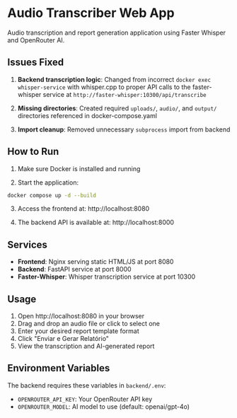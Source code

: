 # Audio Transcriber Web App

Audio transcription and report generation application using Faster Whisper and OpenRouter AI.

## Issues Fixed

1. **Backend transcription logic**: Changed from incorrect `docker exec whisper-service` with whisper.cpp to proper API calls to the faster-whisper service at `http://faster-whisper:10300/api/transcribe`

2. **Missing directories**: Created required `uploads/`, `audio/`, and `output/` directories referenced in docker-compose.yaml

3. **Import cleanup**: Removed unnecessary `subprocess` import from backend

## How to Run

1. Make sure Docker is installed and running

2. Start the application:
```bash
docker compose up -d --build
```

3. Access the frontend at: http://localhost:8080

4. The backend API is available at: http://localhost:8000

## Services

- **Frontend**: Nginx serving static HTML/JS at port 8080
- **Backend**: FastAPI service at port 8000
- **Faster-Whisper**: Whisper transcription service at port 10300

## Usage

1. Open http://localhost:8080 in your browser
2. Drag and drop an audio file or click to select one
3. Enter your desired report template format
4. Click "Enviar e Gerar Relatório"
5. View the transcription and AI-generated report

## Environment Variables

The backend requires these variables in `backend/.env`:
- `OPENROUTER_API_KEY`: Your OpenRouter API key
- `OPENROUTER_MODEL`: AI model to use (default: openai/gpt-4o)
